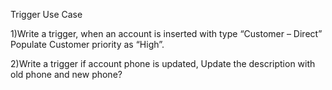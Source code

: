 Trigger Use Case


1)Write a trigger, when an account is inserted with type “Customer – Direct” Populate Customer priority as “High”. 

2)Write a trigger if account phone is updated, Update the description with old phone and new phone?
